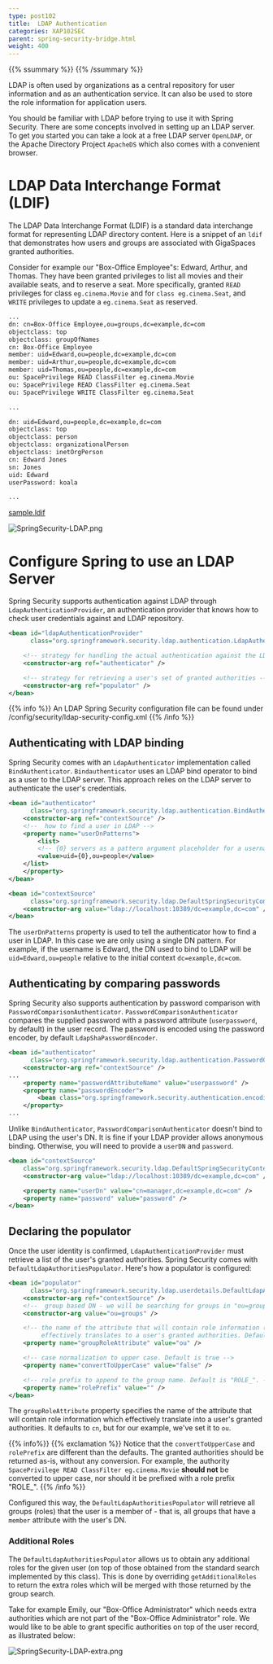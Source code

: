 ```yaml
---
type: post102
title:  LDAP Authentication
categories: XAP102SEC
parent: spring-security-bridge.html
weight: 400
---
```



{{% ssummary %}} {{% /ssummary %}}



LDAP is often used by organizations as a central repository for user information and as an authentication service. It can also be used to store the role information for application users.

You should be familiar with LDAP before trying to use it with Spring Security. There are some concepts involved in setting up an LDAP server. To get you started you can take a look at a free LDAP server `OpenLDAP`, or the Apache Directory Project `ApacheDS` which also comes with a convenient browser.

# LDAP Data Interchange Format (LDIF)

The LDAP Data Interchange Format (LDIF) is a standard data interchange format for representing LDAP directory content. Here is a snippet of an `ldif` that demonstrates how users and groups are associated with GigaSpaces granted authorities.

Consider for example our "Box-Office Employee"s: Edward, Arthur, and Thomas. They have been granted privileges to list all movies and their available seats, and to reserve a seat. More specifically, granted `READ` privileges for class `eg.cinema.Movie` and for `class eg.cinema.Seat`, and `WRITE` privileges to update a `eg.cinema.Seat` as reserved.





```bash
...
dn: cn=Box-Office Employee,ou=groups,dc=example,dc=com
objectclass: top
objectclass: groupOfNames
cn: Box-Office Employee
member: uid=Edward,ou=people,dc=example,dc=com
member: uid=Arthur,ou=people,dc=example,dc=com
member: uid=Thomas,ou=people,dc=example,dc=com
ou: SpacePrivilege READ ClassFilter eg.cinema.Movie
ou: SpacePrivilege READ ClassFilter eg.cinema.Seat
ou: SpacePrivilege WRITE ClassFilter eg.cinema.Seat

...

dn: uid=Edward,ou=people,dc=example,dc=com
objectclass: top
objectclass: person
objectclass: organizationalPerson
objectclass: inetOrgPerson
cn: Edward Jones
sn: Jones
uid: Edward
userPassword: koala

...
```

 [sample.ldif]("/download_files/sample.ldif)


![SpringSecurity-LDAP.png](/attachment_files/SpringSecurity-LDAP.png)



# Configure Spring to use an LDAP Server

Spring Security supports authentication against LDAP through `LdapAuthenticationProvider`, an authentication provider that knows how to check user credentials against and LDAP repository.


```xml
<bean id="ldapAuthenticationProvider"
      class="org.springframework.security.ldap.authentication.LdapAuthenticationProvider">

    <!-- strategy for handling the actual authentication against the LDAP repository -->
    <constructor-arg ref="authenticator" />

    <!-- strategy for retrieving a user's set of granted authorities -->
    <constructor-arg ref="populator" />
</bean>
```

{{% info %}}
An LDAP Spring Security configuration file can be found under <XAP root>/config/security/ldap-security-config.xml
{{% /info %}}

## Authenticating with LDAP binding

Spring Security comes with an `LdapAuthenticator` implementation called `BindAuthenticator`. `Bindauthenticator` uses an LDAP bind operator to bind as a user to the LDAP server. This approach relies on the LDAP server to authenticate the user's credentials.


```xml
<bean id="authenticator"
      class="org.springframework.security.ldap.authentication.BindAuthenticator">
    <constructor-arg ref="contextSource" />
    <!--  how to find a user in LDAP -->
    <property name="userDnPatterns">
        <list>
	    <!-- {0} servers as a pattern argument placeholder for a username -->
	    <value>uid={0},ou=people</value>
	</list>
    </property>
</bean>

<bean id="contextSource"
      class="org.springframework.security.ldap.DefaultSpringSecurityContextSource">
    <constructor-arg value="ldap://localhost:10389/dc=example,dc=com" />
</bean>
```

The `userDnPatterns` property is used to tell the authenticator how to find a user in LDAP. In this case we are only using a single DN pattern. For example, if the username is Edward, the DN used to bind to LDAP will be `uid=Edward,ou=people` relative to the initial context `dc=example,dc=com`.

## Authenticating by comparing passwords

Spring Security also supports authentication by password comparison with `PasswordComparisonAuthenticator`. `PasswordComparisonAuthenticator` compares the supplied password with a password attribute (`userpassword`, by default) in the user record. The password is encoded using the password encoder, by default `LdapShaPasswordEncoder`.


```xml
<bean id="authenticator"
      class="org.springframework.security.ldap.authentication.PasswordComparisonAuthenticator">
    <constructor-arg ref="contextSource" />
...
    <property name="passwordAttributeName" value="userpassword" />
    <property name="passwordEncoder">
        <bean class="org.springframework.security.authentication.encoding.LdapShaPasswordEncoder" />
    </property>
...
```

Unlike `BindAuthenticator`, `PasswordComparisonAuthenticator` doesn't bind to LDAP using the user's DN. It is fine if your LDAP provider allows anonymous binding. Otherwise, you will need to provide a `userDN` and `password`.


```xml
<bean id="contextSource"
    class="org.springframework.security.ldap.DefaultSpringSecurityContextSource">
    <constructor-arg value="ldap://localhost:10389/dc=example,dc=com" />

    <property name="userDn" value="cn=manager,dc=example,dc=com" />
    <property name="password" value="password" />
</bean>
```

## Declaring the populator

Once the user identity is confirmed, `LdapAuthenticationProvider` must retrieve a list of the user's granted authorities. Spring Security comes with `DefaultLdapAuthoritiesPopulator`. Here's how a populator is configured:


```xml
<bean id="populator"
      class="org.springframework.security.ldap.userdetails.DefaultLdapAuthoritiesPopulator">
    <constructor-arg ref="contextSource" />
    <!--  group based DN - we will be searching for groups in "ou=groups,dc=example,dc=com" -->
    <constructor-arg value="ou=groups" />

    <!-- the name of the attribute that will contain role information (which
         effectively translates to a user's granted authorities. Default is "cn" -->
    <property name="groupRoleAttribute" value="ou" />

    <!-- case normalization to upper case. Default is true -->
    <property name="convertToUpperCase" value="false" />

    <!-- role prefix to append to the group name. Default is "ROLE_". -->
    <property name="rolePrefix" value="" />
</bean>
```

The `groupRoleAttribute` property specifies the name of the attribute that will contain role information which effectively translate into a user's granted authorities. It defaults to `cn`, but for our example, we've set it to `ou`.

{{% info%}}
{{% exclamation %}} Notice that the `convertToUpperCase` and `rolePrefix` are different than the defaults. The granted authorities should be returned as-is, without any conversion. For example, the authority `SpacePrivilege READ ClassFilter eg.cinema.Movie` **should not** be converted to upper case, nor should it be prefixed with a role prefix "ROLE_".
{{% /info %}}

Configured this way, the `DefaultLdapAuthoritiesPopulator` will retrieve all groups (roles) that the user is a member of - that is, all groups that have a `member` attribute with the user's DN.

### Additional Roles

The `DefaultLdapAuthoritiesPopulator` allows us to obtain any additional roles for the given user (on top of those obtained from the standard search implemented by this class). This is done by overriding `getAdditionalRoles` to return the extra roles which will be merged with those returned by the group search.

Take for example Emily, our "Box-Office Administrator" which needs extra authorities which are not part of the "Box-Office Administrator" role. We would like to be able to grant specific authorities on top of the user record, as illustrated below:

![SpringSecurity-LDAP-extra.png](/attachment_files/SpringSecurity-LDAP-extra.png)
